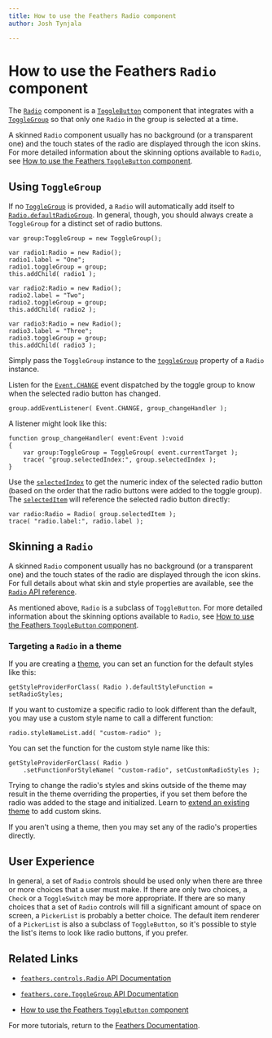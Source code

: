 ```yaml
---
title: How to use the Feathers Radio component  
author: Josh Tynjala

---
```

# How to use the Feathers `Radio` component

The [`Radio`](../api-reference/feathers/controls/Radio.html) component is a [`ToggleButton`](toggle-button.html) component that integrates with a [`ToggleGroup`](../api-reference/feathers/core/ToggleGroup.html) so that only one `Radio` in the group is selected at a time.

A skinned `Radio` component usually has no background (or a transparent one) and the touch states of the radio are displayed through the icon skins. For more detailed information about the skinning options available to `Radio`, see [How to use the Feathers `ToggleButton` component](toggle-button.html).

## Using `ToggleGroup`

If no [`ToggleGroup`](../api-reference/feathers/core/ToggleGroup.html) is provided, a `Radio` will automatically add itself to [`Radio.defaultRadioGroup`](../api-reference/feathers/controls/Radio.html#defaultRadioGroup). In general, though, you should always create a `ToggleGroup` for a distinct set of radio buttons.

``` code
var group:ToggleGroup = new ToggleGroup();
 
var radio1:Radio = new Radio();
radio1.label = "One";
radio1.toggleGroup = group;
this.addChild( radio1 );
 
var radio2:Radio = new Radio();
radio2.label = "Two";
radio2.toggleGroup = group;
this.addChild( radio2 );
 
var radio3:Radio = new Radio();
radio3.label = "Three";
radio3.toggleGroup = group;
this.addChild( radio3 );
```

Simply pass the `ToggleGroup` instance to the [`toggleGroup`](../api-reference/feathers/controls/Radio.html#toggleGroup) property of a `Radio` instance.

Listen for the [`Event.CHANGE`](../api-reference/feathers/core/ToggleGroup.html#event:change) event dispatched by the toggle group to know when the selected radio button has changed.

``` code
group.addEventListener( Event.CHANGE, group_changeHandler );
```

A listener might look like this:

``` code
function group_changeHandler( event:Event ):void
{
    var group:ToggleGroup = ToggleGroup( event.currentTarget );
    trace( "group.selectedIndex:", group.selectedIndex );
}
```

Use the [`selectedIndex`](../api-reference/feathers/core/ToggleGroup.html#selectedIndex) to get the numeric index of the selected radio button (based on the order that the radio buttons were added to the toggle group). The [`selectedItem`](../api-reference/feathers/core/ToggleGroup.html#selectedItem) will reference the selected radio button directly:

``` code
var radio:Radio = Radio( group.selectedItem );
trace( "radio.label:", radio.label );
```

## Skinning a `Radio`

A skinned `Radio` component usually has no background (or a transparent one) and the touch states of the radio are displayed through the icon skins. For full details about what skin and style properties are available, see the [`Radio` API reference](../api-reference/feathers/controls/Radio.html).

As mentioned above, `Radio` is a subclass of `ToggleButton`. For more detailed information about the skinning options available to `Radio`, see [How to use the Feathers `ToggleButton` component](toggle-button.html).

### Targeting a `Radio` in a theme

If you are creating a [theme](themes.html), you can set an function for the default styles like this:

``` code
getStyleProviderForClass( Radio ).defaultStyleFunction = setRadioStyles;
```

If you want to customize a specific radio to look different than the default, you may use a custom style name to call a different function:

``` code
radio.styleNameList.add( "custom-radio" );
```

You can set the function for the custom style name like this:

``` code
getStyleProviderForClass( Radio )
    .setFunctionForStyleName( "custom-radio", setCustomRadioStyles );
```

Trying to change the radio's styles and skins outside of the theme may result in the theme overriding the properties, if you set them before the radio was added to the stage and initialized. Learn to [extend an existing theme](extending-themes.html) to add custom skins.

If you aren't using a theme, then you may set any of the radio's properties directly.

## User Experience

In general, a set of `Radio` controls should be used only when there are three or more choices that a user must make. If there are only two choices, a `Check` or a `ToggleSwitch` may be more appropriate. If there are so many choices that a set of `Radio` controls will fill a significant amount of space on screen, a `PickerList` is probably a better choice. The default item renderer of a `PickerList` is also a subclass of `ToggleButton`, so it's possible to style the list's items to look like radio buttons, if you prefer.

## Related Links

-   [`feathers.controls.Radio` API Documentation](../api-reference/feathers/controls/Radio.html)

-   [`feathers.core.ToggleGroup` API Documentation](../api-reference/feathers/core/ToggleGroup.html)

-   [How to use the Feathers `ToggleButton` component](toggle-button.html)

For more tutorials, return to the [Feathers Documentation](index.html).


